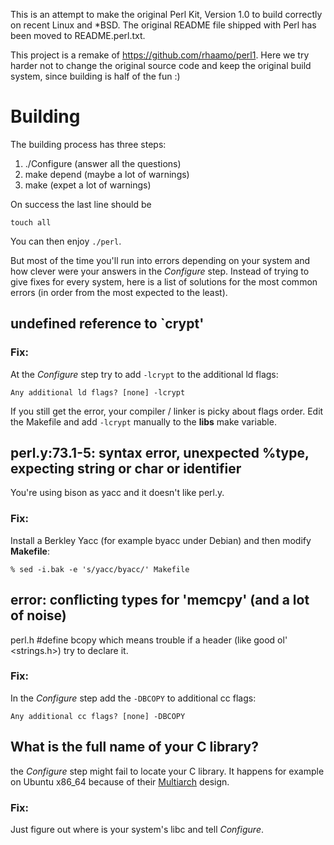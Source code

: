 This is an attempt to make the original Perl Kit, Version 1.0 to build
correctly on recent Linux and \*BSD. The original README file shipped with Perl
has been moved to README.perl.txt.

This project is a remake of https://github.com/rhaamo/perl1. Here we try harder
not to change the original source code and keep the original build system,
since building is half of the fun :)

Building
========
The building process has three steps:

1. ./Configure (answer all the questions)
2. make depend (maybe a lot of warnings)
3. make (expet a lot of warnings)

On success the last line should be

	touch all

You can then enjoy `./perl`.

But most of the time you'll run into errors depending on your system and how
clever were your answers in the *Configure* step. Instead of trying to give
fixes for every system, here is a list of solutions for the most common errors
(in order from the most expected to the least).

undefined reference to \`crypt'
------------------------------
### Fix:
At the *Configure* step try to add `-lcrypt` to the additional ld flags:

	Any additional ld flags? [none] -lcrypt

If you still get the error, your compiler / linker is picky about flags order.
Edit the Makefile and add `-lcrypt` manually to the **libs** make variable.

perl.y:73.1-5: syntax error, unexpected %type, expecting string or char or identifier
-------------------------------------------------------------------------------------
You're using bison as yacc and it doesn't like perl.y.

### Fix:
Install a Berkley Yacc (for example byacc under Debian) and then modify
**Makefile**:

	% sed -i.bak -e 's/yacc/byacc/' Makefile

error: conflicting types for 'memcpy' (and a lot of noise)
----------------------------------------------------------
perl.h #define bcopy which means trouble if a header (like good ol'
<strings.h>) try to declare it.

### Fix:
In the *Configure* step add the `-DBCOPY` to additional cc flags:

	Any additional cc flags? [none] -DBCOPY

What is the full name of your C library?
----------------------------------------
the *Configure* step might fail to locate your C library. It happens for
example on Ubuntu x86\_64 because of their
[Multiarch](https://wiki.ubuntu.com/MultiarchSpec) design.

### Fix:
Just figure out where is your system's libc and tell *Configure*.

